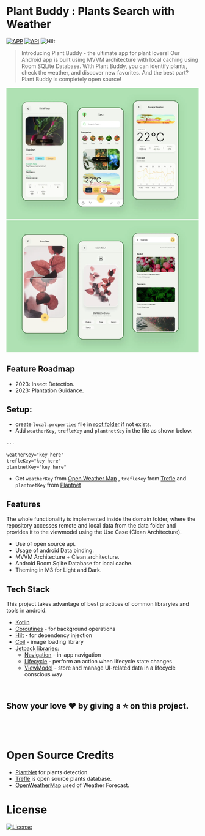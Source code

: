 

# Plant Buddy : Plants Search with Weather 

[![APP](https://img.shields.io/badge/APP-1.0.3-E0234E.svg?style=for-the-badge)](https://android-arsenal.com/api?level=24)
[![API](https://img.shields.io/badge/API-24%2B-brightgreen.svg?style=for-the-badge)](https://android-arsenal.com/api?level=24) ![Hilt](https://img.shields.io/badge/Hilt-2.44-FFCA28?style=for-the-badge)

> Introducing Plant Buddy - the ultimate app for plant lovers! Our Android app is built using MVVM architecture with local caching using Room SQLite Database. With Plant Buddy, you can identify plants, check the weather, and discover new favorites. And the best part? Plant Buddy is completely open source!



![](images/taru.webp)
![](images/scan.webp)



## Feature Roadmap
- 2023: Insect Detection.
- 2023: Plantation Guidance.


## Setup:
- create `local.properties` file in [root folder](./) if not exists.
- Add `weatherKey`, `trefleKey` and `plantnetKey` in the file as shown below.


```android
...

weatherKey="key here"
trefleKey="key here"
plantnetKey="key here"
```

- Get `weatherKey` from [Open Weather Map](https://openweathermap.org/)
,  `trefleKey` from [Trefle](https://trefle.io/) and `plantnetKey` from [Plantnet](https://my.plantnet.org/)



## Features

The whole functionality is implemented inside the domain folder, where the repository accesses remote and local data from the data folder and provides it to the viewmodel using the Use Case (Clean Architecture).

* Use of open source api.
* Usage of android Data binding.
* MVVM Architecture + Clean architecture.
* Android Room Sqlite Database for local cache.
* Theming in M3 for Light and Dark.



## Tech Stack

This project takes advantage of best practices of common libraryies and tools in android.

* [Kotlin](https://kotlinlang.org/)  
* [Coroutines](https://kotlinlang.org/docs/reference/coroutines-overview.html) - for background operations  
* [Hilt](https://dagger.dev/hilt/) - for dependency injection  
* [Coil](https://github.com/coil-kt/coil) - image loading library
* [Jetpack libraries](https://developer.android.com/jetpack):
   * [Navigation](https://developer.android.com/topic/libraries/architecture/navigation/) - in-app navigation
   * [Lifecycle](https://developer.android.com/topic/libraries/architecture/lifecycle) - perform an action when lifecycle state changes
   * [ViewModel](https://developer.android.com/topic/libraries/architecture/viewmodel) - store and manage UI-related data in a lifecycle conscious way



<br>

## Show your love :heart: by giving a :star: on this project.

<br>

<br>






# Open Source Credits



- [PlantNet](https://identify.plantnet.org/) for plants detection.
- [Trefle](https://trefle.io) is open source plants database.
- [OpenWeatherMap](https://api.openweathermap.org) used of Weather Forecast.


# License

[![License](https://img.shields.io/:license-apache%202.0-blue.svg?style=for-the-badge)](LICENSE)

